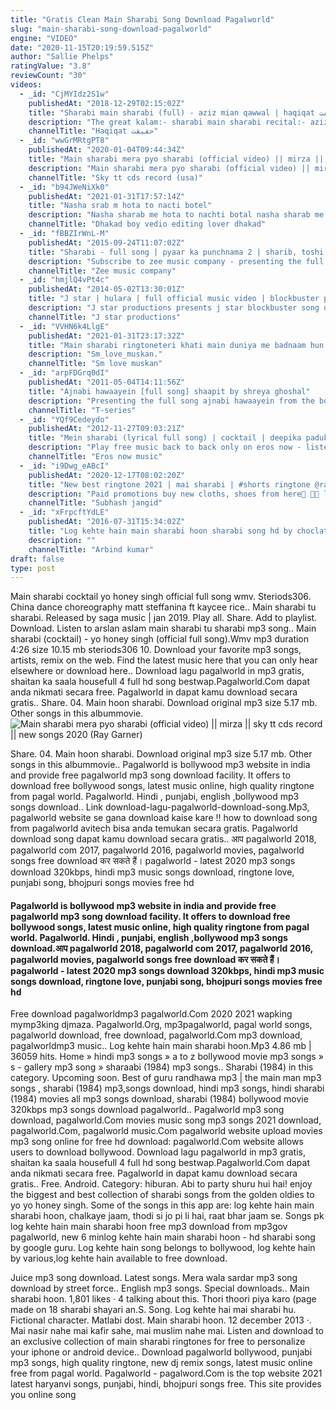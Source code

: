```yaml
---
title: "Gratis Clean Main Sharabi Song Download Pagalworld"
slug: "main-sharabi-song-download-pagalworld"
engine: "VIDEO"
date: "2020-11-15T20:19:59.515Z"
author: "Sallie Phelps"
ratingValue: "3.8"
reviewCount: "30"
videos:
  - _id: "CjMYIdz2S1w"
    publishedAt: "2018-12-29T02:15:02Z"
    title: "Sharabi main sharabi (full) - aziz mian qawwal | haqiqat حقیقت |"
    description: "The great kalam:- sharabi main sharabi recital:- aziz mian qawwal writer:- aziz mian qawwal for more videos subscribe haqiqat حقیقت."
    channelTitle: "Haqiqat حقیقت"
  - _id: "wwGrMRtgPT8"
    publishedAt: "2020-01-04T09:44:34Z"
    title: "Main sharabi mera pyo sharabi (official video) || mirza || sky tt cds record || new songs 2020"
    description: "Main sharabi mera pyo sharabi (official video) || mirza || sky tt cds record || new songs 2020 subscribe us for more new exclusive updates"
    channelTitle: "Sky tt cds record (usa)"
  - _id: "b94JWeNiXk0"
    publishedAt: "2021-01-31T17:57:14Z"
    title: "Nasha srab m hota to nacti botel"
    description: "Nasha sharab me hota to nachti botal nasha sharab me hota to nachti botal mp3 song download nasha sharab me hota to nachti botal lyrics nasha sharab me"
    channelTitle: "Dhakad boy vedio editing lover dhakad"
  - _id: "fBBZIrWnL-M"
    publishedAt: "2015-09-24T11:07:02Z"
    title: "Sharabi - full song | pyaar ka punchnama 2 | sharib, toshi &amp;amp; raja hasan"
    description: "Subscribe to zee music company - presenting the full audio of &#39;sharabi&#39; from the film “pyaar ka punchnama 2” starring kartik aaryan,"
    channelTitle: "Zee music company"
  - _id: "hmjlQ4vPt4c"
    publishedAt: "2014-05-02T13:30:01Z"
    title: "J star | hulara | full official music video | blockbuster punjabi song 2014"
    description: "J star productions presents j star blockbuster song of 2014 hulara , the music and lyrics are penned by j star. Song: hulara singer: j star music: j star"
    channelTitle: "J star productions"
  - _id: "VVHN6k4LlgE"
    publishedAt: "2021-01-31T23:17:32Z"
    title: "Main sharabi ringtoneteri khati main duniya me badnaam hun ringtone"
    description: "Sm_love_muskan."
    channelTitle: "Sm love muskan"
  - _id: "arpFDGrq0dI"
    publishedAt: "2011-05-04T14:11:56Z"
    title: "Ajnabi hawaayein [full song] shaapit by shreya ghoshal"
    description: "Presenting the full song ajnabi hawaayein from the bollywood movie &#39;shappit&#39; featuring aditya narayan, shweta aggarwal. Song - ajnabi hawaayein film"
    channelTitle: "T-series"
  - _id: "YQf9Cedeydo"
    publishedAt: "2012-11-27T09:03:21Z"
    title: "Mein sharabi (lyrical full song) | cocktail | deepika padukone &amp;amp; siaf ali khan"
    description: "Play free music back to back only on eros now - listen to the full song mein sharabi from cocktail sung by imran aziz mian &amp; yo yo"
    channelTitle: "Eros now music"
  - _id: "i9Dwg_eABcI"
    publishedAt: "2020-12-17T08:02:20Z"
    title: "New best ringtone 2021 | mai sharabi | #shorts ringtone @rajeev raja"
    description: "Paid promotions buy new cloths, shoes from here🧥 🧦🧦 link ~ #shorts #short #ringtone #ringtones"
    channelTitle: "Subhash jangid"
  - _id: "xFrpcftYdLE"
    publishedAt: "2016-07-31T15:34:02Z"
    title: "Log kehte hain main sharabi hoon sharabi song hd by choclatyrox youtube 360p"
    description: ""
    channelTitle: "Arbind kumar"
draft: false
type: post
---
```


Main sharabi cocktail yo honey singh official full song wmv. Steriods306. China dance choreography matt steffanina ft kaycee rice.. Main sharabi tu sharabi. Released by saga music | jan 2019. Play all. Share. Add to playlist. Download. Listen to arslan aslam main sharabi tu sharabi mp3 song.. Main sharabi (cocktail) - yo honey singh (official full song).Wmv mp3 duration 4:26 size 10.15 mb  steriods306 10. Download your favorite mp3 songs, artists, remix on the web. Find the latest music here that you can only hear elsewhere or download here.. Download lagu pagalworld in mp3 gratis, shaitan ka saala housefull 4 full hd song bestwap.Pagalworld.Com dapat anda nikmati secara free. Pagalworld in dapat kamu download secara gratis.. Share. 04. Main hoon sharabi. Download original mp3 size 5.17 mb. Other songs in this albummovie.
![Main sharabi mera pyo sharabi (official video) || mirza || sky tt cds record || new songs 2020 (Ray Garner)](https://i.ytimg.com/vi/wwGrMRtgPT8/hqdefault.jpg "Main sharabi mera pyo sharabi (official video) || mirza || sky tt cds record || new songs 2020 (Claudia Stephens)")

Share. 04. Main hoon sharabi. Download original mp3 size 5.17 mb. Other songs in this albummovie.. Pagalworld is bollywood mp3 website in india and provide free pagalworld mp3 song download facility. It offers to download free bollywood songs, latest music online, high quality ringtone from pagal world. Pagalworld. Hindi , punjabi, english ,bollywood mp3 songs download.. Link download-lagu-pagalworld-download-song.Mp3, pagalworld website se gana download kaise kare !! how to download song from pagalworld avitech bisa anda temukan secara gratis. Pagalworld download song dapat kamu download secara gratis.. आप pagalworld 2018, pagalworld com 2017, pagalworld 2016, pagalworld movies, pagalworld songs free download कर सकते हैं। pagalworld - latest 2020 mp3 songs download 320kbps, hindi mp3 music songs download, ringtone love, punjabi song, bhojpuri songs movies free hd
<!--inArticleAds-->

<!--galleryOne-->

#### Pagalworld is bollywood mp3 website in india and provide free pagalworld mp3 song download facility. It offers to download free bollywood songs, latest music online, high quality ringtone from pagal world. Pagalworld. Hindi , punjabi, english ,bollywood mp3 songs download.आप pagalworld 2018, pagalworld com 2017, pagalworld 2016, pagalworld movies, pagalworld songs free download कर सकते हैं। pagalworld - latest 2020 mp3 songs download 320kbps, hindi mp3 music songs download, ringtone love, punjabi song, bhojpuri songs movies free hd
<!--inArticleAds-->

<!--galleryTwo-->

Free download pagalworldmp3 pagalworld.Com 2020 2021 wapking mymp3king djmaza. Pagalworld.Org, mp3pagalworld, pagal world songs, pagalworld download, free download, pagalworld.Com mp3 download, pagalworldmp3 music.. Log kehte hain main sharabi hoon.Mp3 4.86 mb | 36059 hits. Home » hindi mp3 songs » a to z bollywood movie mp3 songs » s - gallery mp3 song » sharaabi (1984) mp3 songs.. Sharabi (1984) in this category. Upcoming soon. Best of guru randhawa mp3 | the main man mp3 songs , sharabi (1984) mp3,songs download, hindi mp3 songs, hindi sharabi (1984) movies all mp3 songs download, sharabi (1984) bollywood movie 320kbps mp3 songs download pagalworld.. Pagalworld mp3 song download, pagalworld.Com movies music song mp3 songs 2021 download, pagalworld.Com, pagalworld music.Com pagalworld website upload movies mp3 song online for free hd download: pagalworld.Com website allows users to download bollywood. Download lagu pagalworld in mp3 gratis, shaitan ka saala housefull 4 full hd song bestwap.Pagalworld.Com dapat anda nikmati secara free. Pagalworld in dapat kamu download secara gratis.. Free. Android. Category: hiburan. Abi to party shuru hui hai! enjoy the biggest and best collection of sharabi songs from the golden oldies to yo yo honey singh. Some of the songs in this app are: log kehte hain main sharabi hoon, chalkaye jaam, thodi si jo pi li hai, raat bhar jaam se. Songs pk log kehte hain main sharabi hoon free mp3 download from mp3gov pagalworld, new 6 minlog kehte hain main sharabi hoon - hd sharabi song by google guru. Log kehte hain song belongs to bollywood, log kehte hain by various,log kehte hain available to free download.
<!--galleryThree-->

Juice mp3 song download. Latest songs. Mera wala sardar mp3 song download by street force.. English mp3 songs. Special downloads.. Main sharabi hoon. 1,801 likes · 4 talking about this. Thori thoori piya karo (page made on 18 sharabi shayari an.S. Song. Log kehte hai mai sharabi hu. Fictional character. Matlabi dost. Main sharabi hoon. 12 december 2013 ·. Mai nasir nahe mai kafir sahe, mai muslim nahe mai. Listen and download to an exclusive collection of main sharabi ringtones for free to personalize your iphone or android device.. Download pagalworld bollywood, punjabi mp3 songs, high quality ringtone, new dj remix songs, latest music online free from pagal world. Pagalworld - pagalword.Com is the top website 2021 latest haryanvi songs, punjabi, hindi, bhojpuri songs free. This site provides you online song